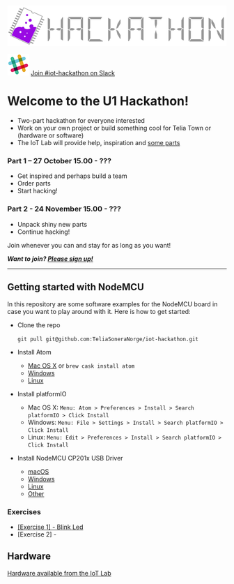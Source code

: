 ![TeliaNextIotLabHackathon](img/TeliaNextIoTLab.png?raw=true)

[![Slack](img/slack.png)](https://telianorge.slack.com/messages/iot-hackathon) 
[Join #iot-hackathon on Slack](https://telianorge.slack.com/messages/iot-hackathon)


# Welcome to the U1 Hackathon!

* Two-part hackathon for everyone interested
* Work on your own project or build something cool for Telia Town or (hardware or software)
* The IoT Lab will provide help, inspiration and [some parts](doc/hardware/hardware.md)

### Part 1 – 27 October 15.00 - ???
 * Get inspired and perhaps build a team
 * Order parts
 * Start hacking!

### Part 2 - 24 November 15.00 - ???
 * Unpack shiny new parts
 * Continue hacking!

Join whenever you can and stay for as long as you want!

***Want to join? [Please sign up!](http://bit.ly/2dQGwxZ)***

---
## Getting started with NodeMCU
In this repository are some software examples for the NodeMCU board in case you want to play around with it. Here is how to get started:

* Clone the repo

    ```git pull git@github.com:TeliaSoneraNorge/iot-hackathon.git```

* Install Atom
    * [Mac OS X](https://atom.io/download/mac) or `brew cask install atom`
    * [Windows](https://atom.io/download/windows)
    * [Linux](https://github.com/atom/atom/releases/latest)

* Install platformIO
    * Mac OS X: `Menu: Atom > Preferences > Install > Search platformIO > Click Install`
    * Windows: `Menu: File > Settings > Install > Search platformIO > Click Install`
    * Linux: `Menu: Edit > Preferences > Install > Search platformIO > Click Install`
        
* Install NodeMCU CP201x USB Driver
    * [macOS](http://www.silabs.com/Support%20Documents/Software/Mac_OSX_VCP_Driver.zip)
    * [Windows](http://www.silabs.com/Support%20Documents/Software/CP210x_Windows_Drivers.zip)
    * [Linux](http://www.silabs.com/Support%20Documents/Software/Linux_3.x.x_VCP_Driver_Source.zip)
    * [Other](http://www.silabs.com/products/mcu/pages/usbtouartbridgevcpdrivers.aspx)



### Exercises

* [[Exercise 1] - Blink Led](doc/exercise/1-blink/README.md)
* [Exercise 2] - 


## Hardware

[Hardware available from the IoT Lab](doc/hardware/hardware.md)